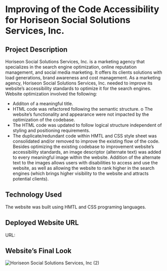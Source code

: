 # Improving of the Code Accessibility for Horiseon Social Solutions Services, Inc.
## Project Description
Horiseon Social Solutions Services, Inc. is a marketing agency that specializes in the search engine optimization, online reputation management, and social media marketing. It offers its clients solutions with load generations, brand awareness and cost management.
 As a marketing agency, Horiseon Social Solutions Services, Inc. needed to improve its website’s accessibility standards to optimize it for the search engines.
Website optimization involved the following:
- Additon of a meaningful title.
-	HTML code was refactored following the semantic structure. 
o	The website’s functionality and appearance were not impacted by the optimization of the codebase.
-	The HTML code was updated to follow logical structure independent of styling and positioning requirements.
-	The duplicate/redundant code within HMTL and CSS style sheet was consolidated and/or removed to improve the existing flow of the code.
Besides optimizing the existing codebase to improvement website’s accessibility standards, an image descriptor (alternate text) was added to every meaningful image within the website. Addition of the alternate text to the images allows users with disabilities to access and use the website, as well as allowing the website to rank higher in the search engines (which brings higher visibility to the website and attracts potential clients). 
## Technology Used
The website was built using HMTL and CSS programing languages. 
## Deployed Website URL
URL:
## Website’s Final Look
![Horiseon Social Solutions Services, Inc  (2)](https://user-images.githubusercontent.com/118693401/208360277-1aa6b800-bbb2-42c2-91cb-6ccf24feeb08.JPG)

